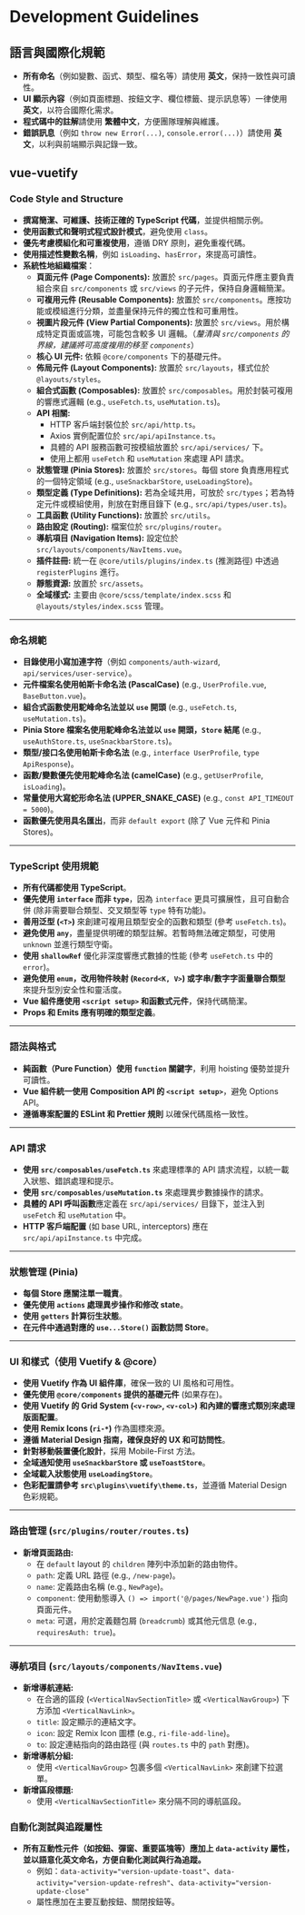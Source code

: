 # Development Guidelines

## 語言與國際化規範

- **所有命名**（例如變數、函式、類型、檔名等）請使用 **英文**，保持一致性與可讀性。
- **UI 顯示內容**（例如頁面標題、按鈕文字、欄位標籤、提示訊息等）一律使用 **英文**，以符合國際化需求。
- **程式碼中的註解**請使用 **繁體中文**，方便團隊理解與維護。
- **錯誤訊息**（例如 `throw new Error(...)`, `console.error(...)`）請使用 **英文**，以利與前端顯示與記錄一致。

## vue-vuetify

### **Code Style and Structure**
- **撰寫簡潔、可維護、技術正確的 TypeScript 代碼**，並提供相關示例。
- **使用函數式和聲明式程式設計模式**，避免使用 `class`。
- **優先考慮模組化和可重複使用**，遵循 DRY 原則，避免重複代碼。
- **使用描述性變數名稱**，例如 `isLoading`、`hasError`，來提高可讀性。
- **系統性地組織檔案**：  
  - **頁面元件 (Page Components):** 放置於 `src/pages`。頁面元件應主要負責組合來自 `src/components` 或 `src/views` 的子元件，保持自身邏輯簡潔。  
  - **可複用元件 (Reusable Components):** 放置於 `src/components`。應按功能或模組進行分類，並盡量保持元件的獨立性和可重用性。
  - **視圖片段元件 (View Partial Components):** 放置於 `src/views`。用於構成特定頁面或區塊，可能包含較多 UI 邏輯。（*釐清與 `src/components` 的界線，建議將可高度複用的移至 `components`*）  
  - **核心 UI 元件:** 依賴 `@core/components` 下的基礎元件。  
  - **佈局元件 (Layout Components):** 放置於 `src/layouts`，樣式位於 `@layouts/styles`。  
  - **組合式函數 (Composables):** 放置於 `src/composables`。用於封裝可複用的響應式邏輯 (e.g., `useFetch.ts`, `useMutation.ts`)。  
  - **API 相關:**
    - HTTP 客戶端封裝位於 `src/api/http.ts`。
    - Axios 實例配置位於 `src/api/apiInstance.ts`。
    - 具體的 API 服務函數可按模組放置於 `src/api/services/` 下。
    - 使用上都用 `useFetch` 和 `useMutation` 來處理 API 請求。
  - **狀態管理 (Pinia Stores):** 放置於 `src/stores`。每個 store 負責應用程式的一個特定領域 (e.g., `useSnackbarStore`, `useLoadingStore`)。
  - **類型定義 (Type Definitions):** 若為全域共用，可放於 `src/types`；若為特定元件或模組使用，則放在對應目錄下 (e.g., `src/api/types/user.ts`)。
  - **工具函數 (Utility Functions):** 放置於 `src/utils`。
  - **路由設定 (Routing):** 檔案位於 `src/plugins/router`。
  - **導航項目 (Navigation Items):** 設定位於 `src/layouts/components/NavItems.vue`。
  - **插件註冊:** 統一在 `@core/utils/plugins/index.ts` (推測路徑) 中透過 `registerPlugins` 進行。
  - **靜態資源:** 放置於 `src/assets`。
  - **全域樣式:** 主要由 `@core/scss/template/index.scss` 和 `@layouts/styles/index.scss` 管理。

---

### **命名規範**
- **目錄使用小寫加連字符**（例如 `components/auth-wizard`, `api/services/user-service`）。
- **元件檔案名使用帕斯卡命名法 (PascalCase)** (e.g., `UserProfile.vue`, `BaseButton.vue`)。
- **組合式函數使用駝峰命名法並以 `use` 開頭** (e.g., `useFetch.ts`, `useMutation.ts`)。
- **Pinia Store 檔案名使用駝峰命名法並以 `use` 開頭，`Store` 結尾** (e.g., `useAuthStore.ts`, `useSnackbarStore.ts`)。
- **類型/接口名使用帕斯卡命名法** (e.g., `interface UserProfile`, `type ApiResponse`)。
- **函數/變數優先使用駝峰命名法 (camelCase)** (e.g., `getUserProfile`, `isLoading`)。
- **常量使用大寫蛇形命名法 (UPPER_SNAKE_CASE)** (e.g., `const API_TIMEOUT = 5000`)。
- **函數優先使用具名匯出**，而非 `default export` (除了 Vue 元件和 Pinia Stores)。

---

### **TypeScript 使用規範**
- **所有代碼都使用 TypeScript**。
- **優先使用 `interface` 而非 `type`**，因為 `interface` 更具可擴展性，且可自動合併 (除非需要聯合類型、交叉類型等 `type` 特有功能)。
- **善用泛型 (`<T>`)** 來創建可複用且類型安全的函數和類型 (參考 `useFetch.ts`)。
- **避免使用 `any`**，盡量提供明確的類型註解。若暫時無法確定類型，可使用 `unknown` 並進行類型守衛。
- **使用 `shallowRef`** 優化非深度響應式數據的性能 (參考 `useFetch.ts` 中的 `error`)。
- **避免使用 `enum`，改用物件映射 (`Record<K, V>`) 或字串/數字字面量聯合類型** 來提升型別安全性和靈活度。
- **Vue 組件應使用 `<script setup>` 和函數式元件**，保持代碼簡潔。
- **Props 和 Emits 應有明確的類型定義**。

---

### **語法與格式**
- **純函數（Pure Function）使用 `function` 關鍵字**，利用 hoisting 優勢並提升可讀性。
- **Vue 組件統一使用 Composition API 的 `<script setup>`**，避免 Options API。
- **遵循專案配置的 ESLint 和 Prettier 規則** 以確保代碼風格一致性。

---

### **API 請求**
- **使用 `src/composables/useFetch.ts`** 來處理標準的 API 請求流程，以統一載入狀態、錯誤處理和提示。
- **使用 `src/composables/useMutation.ts`** 來處理異步數據操作的請求。
- **具體的 API 呼叫函數**應定義在 `src/api/services/` 目錄下，並注入到 `useFetch` 和 `useMutation` 中。
- **HTTP 客戶端配置** (如 base URL, interceptors) 應在 `src/api/apiInstance.ts` 中完成。

---

### **狀態管理 (Pinia)**
- **每個 Store 應關注單一職責**。
- **優先使用 `actions` 處理異步操作和修改 state**。
- **使用 `getters` 計算衍生狀態**。
- **在元件中通過對應的 `use...Store()` 函數訪問 Store**。

---

### **UI 和樣式（使用 Vuetify & @core）**
- **使用 Vuetify 作為 UI 組件庫**，確保一致的 UI 風格和可用性。
- **優先使用 `@core/components` 提供的基礎元件** (如果存在)。
- **使用 Vuetify 的 Grid System (`<v-row>`, `<v-col>`) 和內建的響應式類別來處理版面配置**。
- **使用 Remix Icons (`ri-*`)** 作為圖標來源。
- **遵循 Material Design 指南，確保良好的 UX 和可訪問性**。
- **針對移動裝置優化設計**，採用 Mobile-First 方法。
- **全域通知使用 `useSnackbarStore` 或 `useToastStore`**。
- **全域載入狀態使用 `useLoadingStore`**。
- **色彩配置請參考 `src\plugins\vuetify\theme.ts`**，並遵循 Material Design 色彩規範。

---

### **路由管理 (`src/plugins/router/routes.ts`)**
- **新增頁面路由:**
  - 在 `default` layout 的 `children` 陣列中添加新的路由物件。
  - `path`: 定義 URL 路徑 (e.g., `/new-page`)。
  - `name`: 定義路由名稱 (e.g., `NewPage`)。
  - `component`: 使用動態導入 `() => import('@/pages/NewPage.vue')` 指向頁面元件。
  - `meta`: 可選，用於定義麵包屑 (`breadcrumb`) 或其他元信息 (e.g., `requiresAuth: true`)。

---

### **導航項目 (`src/layouts/components/NavItems.vue`)**
- **新增導航連結:**
  - 在合適的區段 (`<VerticalNavSectionTitle>` 或 `<VerticalNavGroup>`) 下方添加 `<VerticalNavLink>`。
  - `title`: 設定顯示的連結文字。
  - `icon`: 設定 Remix Icon 圖標 (e.g., `ri-file-add-line`)。
  - `to`: 設定連結指向的路由路徑 (與 `routes.ts` 中的 `path` 對應)。
- **新增導航分組:**
  - 使用 `<VerticalNavGroup>` 包裹多個 `<VerticalNavLink>` 來創建下拉選單。
- **新增區段標題:**
  - 使用 `<VerticalNavSectionTitle>` 來分隔不同的導航區段。 

### **自動化測試與追蹤屬性**
- **所有互動性元件（如按鈕、彈窗、重要區塊等）應加上 `data-activity` 屬性，並以語意化英文命名，方便自動化測試與行為追蹤。**
  - 例如：`data-activity="version-update-toast"`、`data-activity="version-update-refresh"`、`data-activity="version-update-close"`
  - 屬性應加在主要互動按鈕、關閉按鈕等。
